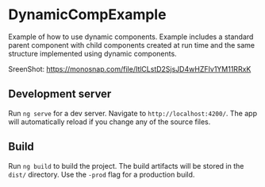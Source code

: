 # DynamicCompExample

Example of how to use dynamic components.  Example includes a standard parent component with child components created at run time and the same structure implemented using dynamic components.  

SreenShot: https://monosnap.com/file/ItlCLstD2SjsJD4wHZFIv1YM11RRxK

## Development server

Run `ng serve` for a dev server. Navigate to `http://localhost:4200/`. The app will automatically reload if you change any of the source files.

## Build

Run `ng build` to build the project. The build artifacts will be stored in the `dist/` directory. Use the `-prod` flag for a production build.
